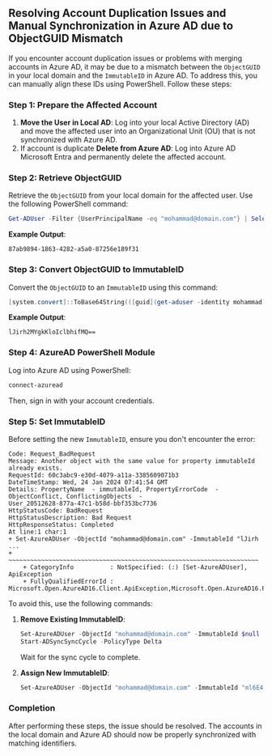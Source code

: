 
## Resolving Account Duplication Issues and Manual Synchronization in Azure AD due to ObjectGUID Mismatch

If you encounter account duplication issues or problems with merging accounts in Azure AD, it may be due to a mismatch between the `ObjectGUID` in your local domain and the `ImmutableID` in Azure AD. To address this, you can manually align these IDs using PowerShell. Follow these steps:

### Step 1: Prepare the Affected Account
1. **Move the User in Local AD**: Log into your local Active Directory (AD) and move the affected user into an Organizational Unit (OU) that is not synchronized with Azure AD.
2. If account is duplicate **Delete from Azure AD**: Log into Azure AD Microsoft Entra and permanently delete the affected account.

### Step 2: Retrieve ObjectGUID
Retrieve the `ObjectGUID` from your local domain for the affected user. Use the following PowerShell command:

```powershell
Get-ADUser -Filter {UserPrincipalName -eq "mohammad@domain.com"} | Select-Object objectGUID
```

**Example Output**:
```
87ab9894-1863-4282-a5a0-87256e189f31
```

### Step 3: Convert ObjectGUID to ImmutableID
Convert the `ObjectGUID` to an `ImmutableID` using this command:

```powershell
[system.convert]::ToBase64String(([guid](get-aduser -identity mohammad).objectguid).ToByteArray())
```

**Example Output**:
```
lJirh2MYgkKloIclbhifMQ==
```

### Step 4: AzureAD PowerShell Module
Log into Azure AD using PowerShell:

```powershell
connect-azuread
```
Then, sign in with your account credentials.

### Step 5: Set ImmutableID
Before setting the new `ImmutableID`, ensure you don't encounter the error:

```Set-AzureADUser : Error occurred while executing SetUser
Code: Request_BadRequest
Message: Another object with the same value for property immutableId already exists.
RequestId: 60c3abc9-e30d-4079-a11a-3385609071b3
DateTimeStamp: Wed, 24 Jan 2024 07:41:54 GMT
Details: PropertyName  - immutableId, PropertyErrorCode  - ObjectConflict, ConflictingObjects  -
User_20512628-877a-47c1-b58d-bbf353bc7736
HttpStatusCode: BadRequest
HttpStatusDescription: Bad Request
HttpResponseStatus: Completed
At line:1 char:1
+ Set-AzureADUser -ObjectId "mohammad@domain.com" -ImmutableId "lJirh ...
+ ~~~~~~~~~~~~~~~~~~~~~~~~~~~~~~~~~~~~~~~~~~~~~~~~~~~~~~~~~~~~~~~~~~~~~
    + CategoryInfo          : NotSpecified: (:) [Set-AzureADUser], ApiException
    + FullyQualifiedErrorId : Microsoft.Open.AzureAD16.Client.ApiException,Microsoft.Open.AzureAD16.PowerShell.SetUser
```

To avoid this, use the following commands:

1. **Remove Existing ImmutableID**:
   ```powershell
   Set-AzureADUser -ObjectId "mohammad@domain.com" -ImmutableId $null
   Start-ADSyncSyncCycle -PolicyType Delta
   ```
   Wait for the sync cycle to complete.

2. **Assign New ImmutableID**:
   ```powershell
   Set-AzureADUser -ObjectId "mohammad@domain.com" -ImmutableId "ml6E4r1h+k6wTG97J6aCzg=="
   ```

### Completion
After performing these steps, the issue should be resolved. The accounts in the local domain and Azure AD should now be properly synchronized with matching identifiers.
